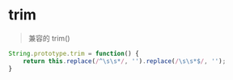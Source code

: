 # trim

> 兼容的 trim()

```js
String.prototype.trim = function() {
	return this.replace(/^\s\s*/, '').replace(/\s\s*$/, '');
}
```